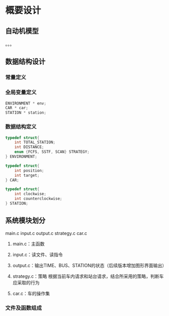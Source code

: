 # 概要设计

## 自动机模型

。。。

## 数据结构设计

### 常量定义

### 全局变量定义

```c
ENVIRONMENT * env;
CAR * car;
STATION * station;
```

### 数据结构定义

```C
typedef struct{
    int TOTAL_STATION;
    int DISTANCE;
    enum {FCFS, SSTF, SCAN} STRATEGY;
} ENVIRONMENT;

typedef struct{
    int position;
    int target;
} CAR;

typedef struct{
    int clockwise;
    int counterclockwise;
} STATION;
```

## 系统模块划分

main.c input.c output.c strategy.c car.c

1. main.c：主函数

2. input.c：读文件、读指令

3. output.c：输出TIME、BUS、STATION的状态（后续版本增加图形界面输出）

4. strategy.c：策略
   根据当前车内请求和站台请求，结合所采用的策略，判断车应采取的行为

5. car.c：车的操作集

### 文件及函数组成
